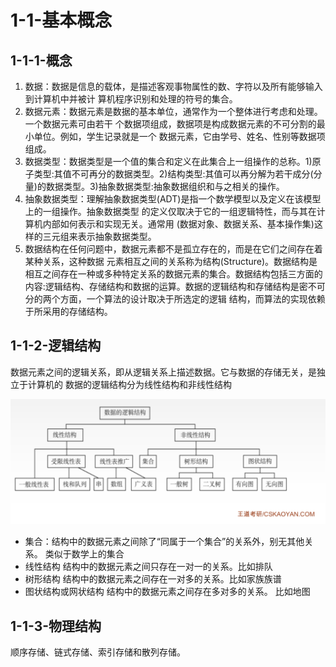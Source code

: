 # 1-1-基本概念

## 1-1-1-概念

1. 数据：数据是信息的载体，是描述客观事物属性的数、字符以及所有能够输入到计算机中并被计 算机程序识别和处理的符号的集合。
2. 数据元素：数据元素是数据的基本单位，通常作为一个整体进行考虑和处理。一个数据元素可由若干 个数据项组成，数据项是构成数据元素的不可分割的最小单位。例如，学生记录就是一个 数据元素，它由学号、姓名、性别等数据项组成。
3. 数据类型：数据类型是一个值的集合和定义在此集合上一组操作的总称。1\)原子类型:其值不可再分的数据类型。2\)结构类型:其值可以再分解为若干成分\(分量\)的数据类型。3\)抽象数据类型:抽象数据组织和与之相关的操作。
4. 抽象数据类型：理解抽象数据类型\(ADT\)是指一个数学模型以及定义在该模型上的一组操作。抽象数据类型 的定义仅取决于它的一组逻辑特性，而与其在计算机内部如何表示和实现无关。通常用 \(数据对象、数据关系、基本操作集\)这样的三元组来表示抽象数据类型。
5. 数据结构在任何问题中，数据元素都不是孤立存在的，而是在它们之间存在着某种关系，这种数据 元素相互之间的关系称为结构\(Structure\)。数据结构是相互之间存在一种或多种特定关系的数据元素的集合。数据结构包括三方面的内容:逻辑结构、存储结构和数据的运算。数据的逻辑结构和存储结构是密不可分的两个方面，一个算法的设计取决于所选定的逻辑 结构，而算法的实现依赖于所采用的存储结构。

## 1-1-2-逻辑结构

数据元素之间的逻辑关系，即从逻辑关系上描述数据。它与数据的存储无关，是独立于计算机的 数据的逻辑结构分为线性结构和非线性结构

![](../../.gitbook/assets/image%20%28228%29.png)

* 集合：结构中的数据元素之间除了“同属于一个集合”的关系外，别无其他关系。 类似于数学上的集合
* 线性结构 结构中的数据元素之间只存在一对一的关系。比如排队
* 树形结构 结构中的数据元素之间存在一对多的关系。比如家族族谱
* 图状结构或网状结构 结构中的数据元素之间存在多对多的关系。 比如地图

## 1-1-3-物理结构

顺序存储、链式存储、索引存储和散列存储。





